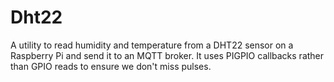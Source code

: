 # Dht22

A utility to read humidity and temperature from a DHT22 sensor on a Raspberry Pi and send it to an MQTT broker. 
It uses PIGPIO callbacks rather than GPIO reads to ensure we don't miss pulses.